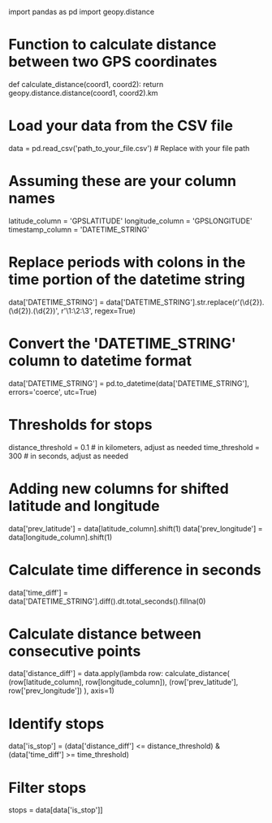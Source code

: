 import pandas as pd
import geopy.distance

# Function to calculate distance between two GPS coordinates
def calculate_distance(coord1, coord2):
    return geopy.distance.distance(coord1, coord2).km

# Load your data from the CSV file
data = pd.read_csv('path_to_your_file.csv')  # Replace with your file path

# Assuming these are your column names
latitude_column = 'GPSLATITUDE'
longitude_column = 'GPSLONGITUDE'
timestamp_column = 'DATETIME_STRING'

# Replace periods with colons in the time portion of the datetime string
data['DATETIME_STRING'] = data['DATETIME_STRING'].str.replace(r'(\d{2})\.(\d{2})\.(\d{2})', r'\1:\2:\3', regex=True)

# Convert the 'DATETIME_STRING' column to datetime format
data['DATETIME_STRING'] = pd.to_datetime(data['DATETIME_STRING'], errors='coerce', utc=True)

# Thresholds for stops
distance_threshold = 0.1  # in kilometers, adjust as needed
time_threshold = 300  # in seconds, adjust as needed

# Adding new columns for shifted latitude and longitude
data['prev_latitude'] = data[latitude_column].shift(1)
data['prev_longitude'] = data[longitude_column].shift(1)

# Calculate time difference in seconds
data['time_diff'] = data['DATETIME_STRING'].diff().dt.total_seconds().fillna(0)

# Calculate distance between consecutive points
data['distance_diff'] = data.apply(lambda row: calculate_distance(
    (row[latitude_column], row[longitude_column]),
    (row['prev_latitude'], row['prev_longitude'])
), axis=1)

# Identify stops
data['is_stop'] = (data['distance_diff'] <= distance_threshold) & (data['time_diff'] >= time_threshold)

# Filter stops
stops = data[data['is_stop']]

